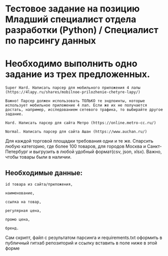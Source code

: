 
# Тестовое задание на позицию Младший специалист отдела разработки (Python) / Специалист по парсингу данных

# Необходимо выполнить одно задание из трех предложенных.

    Super Hard. Написать парсер для мобильного приложения 4 лапы (https://4lapy.ru/shares/mobilnoe-prilozhenie-chetyre-lapy/) 

    Важно! Парсер должен использовать ТОЛЬКО те эндпоинты, которые использует мобильное приложение 4 лап. Если же их не получается достать, например, исследованием сетевого трафика, то выбирайте другое задание.

    Hard. Написать парсер для сайта Метро (https://online.metro-cc.ru/)

    Normal. Написать парсер для сайта Ашан (https://www.auchan.ru/)

Для каждой торговой площадки требования одни и те же. Спарсить любую категорию, где более 100 товаров, для городов Москва и Санкт-Петербург и выгрузить в любой удобный формат(csv, json, xlsx). Важно, чтобы товары были в наличии.

## Необходимые данные:

    id товара из сайта/приложения, 

    наименование, 

    ссылка на товар, 

    регулярная цена, 

    промо цена, 

    бренд.

Сам скрипт, файл с результатом парсинга и requirements.txt оформить в публичный гитхаб репозиторий и ссылку вставить в поле ниже в этой форме
